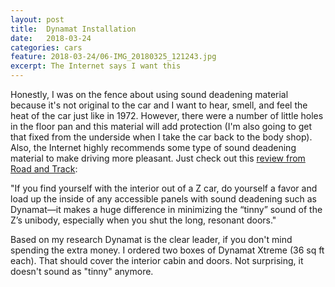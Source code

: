 ```yaml
---
layout: post
title:  Dynamat Installation
date:   2018-03-24
categories: cars
feature: 2018-03-24/06-IMG_20180325_121243.jpg
excerpt: The Internet says I want this
---
```

Honestly, I was on the fence about using sound deadening material because it's not original to the car and I want to hear, smell, and feel the heat of the car just like in 1972.  However, there were a number of little holes in the floor pan and this material will add protection (I'm also going to get that fixed from the underside when I take the car back to the body shop).  Also, the Internet highly recommends some type of sound deadening material to make driving more pleasant.  Just check out this [review from Road and Track](https://www.roadandtrack.com/car-culture/a10348895/what-you-need-to-know-before-buying-a-1970-1973-datsun-240z/):

"If you find yourself with the interior out of a Z car, do yourself a favor and load up the inside of any accessible panels with sound deadening such as Dynamat—it makes a huge difference in minimizing the “tinny” sound of the Z’s unibody, especially when you shut the long, resonant doors."

Based on my research Dynamat is the clear leader, if you don't mind spending the extra money.  I ordered two boxes of Dynamat Xtreme (36 sq ft each).  That should cover the interior cabin and doors.  Not surprising, it doesn't sound as "tinny" anymore.  